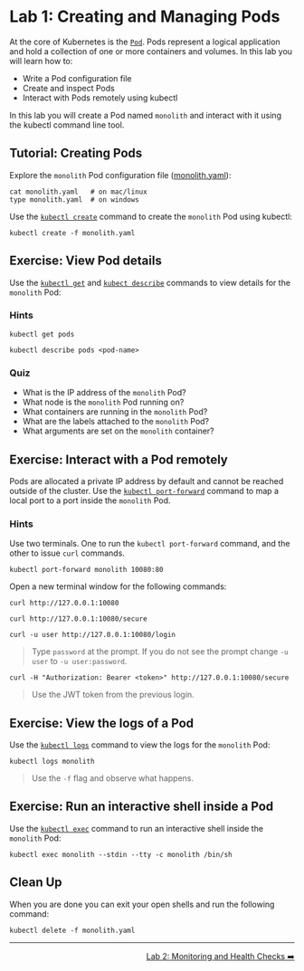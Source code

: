 # Lab 1: Creating and Managing Pods

At the core of Kubernetes is the [`Pod`][pod]. Pods represent a logical
application and hold a collection of one or more containers and volumes. In this
lab you will learn how to:

* Write a Pod configuration file
* Create and inspect Pods
* Interact with Pods remotely using kubectl

In this lab you will create a Pod named `monolith` and interact with it using
the kubectl command line tool.

## Tutorial: Creating Pods

Explore the `monolith` Pod configuration file ([monolith.yaml](./monolith.yaml)):

```
cat monolith.yaml   # on mac/linux
type monolith.yaml  # on windows
```

Use the [`kubectl create`][kubectl_create] command to create the `monolith` Pod
using kubectl:

```
kubectl create -f monolith.yaml
```

## Exercise: View Pod details

Use the [`kubectl get`][kubectl_get] and [`kubect describe`][kubectl_describe]
commands to view details for the `monolith` Pod:

### Hints

```
kubectl get pods
```

```
kubectl describe pods <pod-name>
```

### Quiz

* What is the IP address of the `monolith` Pod?
* What node is the `monolith` Pod running on?
* What containers are running in the `monolith` Pod?
* What are the labels attached to the `monolith` Pod?
* What arguments are set on the `monolith` container?

## Exercise: Interact with a Pod remotely

Pods are allocated a private IP address by default and cannot be reached outside
of the cluster. Use the [`kubectl port-forward`][kubectl_port-forward] command
to map a local port to a port inside the `monolith` Pod.

### Hints

Use two terminals. One to run the `kubectl port-forward` command, and the other
to issue `curl` commands.

```
kubectl port-forward monolith 10080:80
```

Open a new terminal window for the following commands:

```
curl http://127.0.0.1:10080
```

```
curl http://127.0.0.1:10080/secure
```

```
curl -u user http://127.0.0.1:10080/login
```

> Type `password` at the prompt. If you do not see the prompt change `-u user`
> to `-u user:password`.

```
curl -H "Authorization: Bearer <token>" http://127.0.0.1:10080/secure
```

> Use the JWT token from the previous login.

## Exercise: View the logs of a Pod

Use the [`kubectl logs`][kubectl_logs] command to view the logs for the
`monolith` Pod:

```
kubectl logs monolith
```

> Use the `-f` flag and observe what happens.

## Exercise: Run an interactive shell inside a Pod

Use the [`kubectl exec`][kubectl_exec] command to run an interactive shell
inside the `monolith` Pod:

```
kubectl exec monolith --stdin --tty -c monolith /bin/sh
```

## Clean Up

When you are done you can exit your open shells and run the following command:

```
kubectl delete -f monolith.yaml
```

[pod]: http://kubernetes.io/docs/user-guide/pods/
[kubectl_create]: http://kubernetes.io/docs/user-guide/kubectl/kubectl_create/
[kubectl_describe]: http://kubernetes.io/docs/user-guide/kubectl/kubectl_describe/
[kubectl_exec]: http://kubernetes.io/docs/user-guide/kubectl/kubectl_exec/
[kubectl_get]: http://kubernetes.io/docs/user-guide/kubectl/kubectl_get/
[kubectl_logs]: http://kubernetes.io/docs/user-guide/kubectl/kubectl_logs/
[kubectl_port-forward]: http://kubernetes.io/docs/user-guide/kubectl/kubectl_port-forward/

-----

<p align="right"><a href="../2-health">Lab 2: Monitoring and Health Checks ➡️</a></p>
